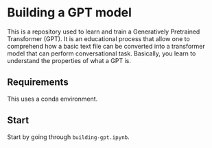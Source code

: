# Building a GPT model
This is a repository used to learn and train a Generatively Pretrained Transformer (GPT). It is an educational process that allow one to comprehend how a basic text file can be converted into a transformer model that can perform conversational task. Basically, you learn to understand the properties of what a GPT is.

## Requirements
This uses a conda environment.

## Start
Start by going through `building-gpt.ipynb`.